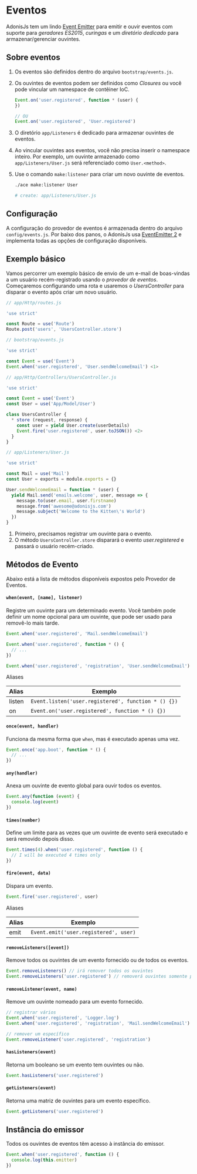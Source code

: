 # Eventos

AdonisJs tem um lindo [Event Emitter](https://nodejs.org/docs/latest-v6.x/api/events.html) para emitir e ouvir eventos com suporte para *geradores ES2015*, *curingas* e um *diretório dedicado* para armazenar/gerenciar ouvintes.

## Sobre eventos

1. Os eventos são definidos dentro do arquivo `bootstrap/events.js`.
2. Os ouvintes de eventos podem ser definidos como *Closures* ou você pode vincular um namespace de contêiner IoC.
    ```js
    Event.on('user.registered', function * (user) {
    })

    // OU
    Event.on('user.registered', 'User.registered')
    ```

3. O diretório `app/Listeners` é dedicado para armazenar ouvintes de eventos.
4. Ao vincular ouvintes aos eventos, você não precisa inserir o namespace inteiro. Por exemplo, um ouvinte armazenado como `app/Listeners/User.js` será referenciado como `User.<method>`.
5. Use o comando `make:listener` para criar um novo ouvinte de eventos.
    ```bash
    ./ace make:listener User

    # create: app/Listeners/User.js
    ```

## Configuração
A configuração do provedor de eventos é armazenada dentro do arquivo `config/events.js`. Por baixo dos panos, o AdonisJs usa [EventEmitter 2](https://github.com/asyncly/EventEmitter2) e implementa todas as opções de configuração disponíveis.

## Exemplo básico
Vamos percorrer um exemplo básico de envio de um e-mail de boas-vindas a um usuário recém-registrado usando o *provedor de eventos*. Começaremos configurando uma rota e usaremos o *UsersController* para disparar o evento após criar um novo usuário.

```js
// app/Http/routes.js

'use strict'

const Route = use('Route')
Route.post('users', 'UsersController.store')
```

```js
// bootstrap/events.js

'use strict'

const Event = use('Event')
Event.when('user.registered', 'User.sendWelcomeEmail') <1>
```

```js
// app/Http/Controllers/UsersController.js

'use strict'

const Event = use('Event')
const User = use('App/Model/User')

class UsersController {
  * store (request, response) {
    const user = yield User.create(userDetails)
    Event.fire('user.registered', user.toJSON()) <2>
  }
}
```

```js
// app/Listeners/User.js

'use strict'

const Mail = use('Mail')
const User = exports = module.exports = {}

User.sendWelcomeEmail = function * (user) {
  yield Mail.send('emails.welcome', user, message => {
    message.to(user.email, user.firstname)
    message.from('awesome@adonisjs.com')
    message.subject('Welcome to the Kitten\'s World')
  })
}
```

1. Primeiro, precisamos registrar um ouvinte para o evento.
2. O método `UsersController.store` disparará o evento *user.registered* e passará o usuário recém-criado.

## Métodos de Evento
Abaixo está a lista de métodos disponíveis expostos pelo Provedor de Eventos.

#### `when(event, [name], listener)`
Registre um ouvinte para um determinado evento. Você também pode definir um nome opcional para um ouvinte, que pode ser usado para removê-lo mais tarde.

```js
Event.when('user.registered', 'Mail.sendWelcomeEmail')
```

```js
Event.when('user.registered', function * () {
  // ...
})
```

```js
Event.when('user.registered', 'registration', 'User.sendWelcomeEmail')
```

Aliases

| Alias   ​​| Exemplo |
|---------|---------|
| listen  | `Event.listen('user.registered', function * () {})` |
| on      | `Event.on('user.registered', function * () {})` |

#### `once(event, handler)`
Funciona da mesma forma que `when`, mas é executado apenas uma vez.

```js
Event.once('app.boot', function * () {
  // ...
})
```

#### `any(handler)`
Anexa um ouvinte de evento global para ouvir todos os eventos.

```js
Event.any(function (event) {
  console.log(event)
})
```

#### `times(number)`
Define um limite para as vezes que um ouvinte de evento será executado e será removido depois disso.

```js
Event.times(4).when('user.registered', function () {
  // I will be executed 4 times only
})
```

#### `fire(event, data)`
Dispara um evento.

```js
Event.fire('user.registered', user)
```

Aliases

| Alias ​​| Exemplo                                 |
|-------|-----------------------------------------|
| emit  | `Event.emit('user.registered', user)`   |

#### `removeListeners([event])`
Remove todos os ouvintes de um evento fornecido ou de todos os eventos.

```js
Event.removeListeners() // irá remover todos os ouvintes
Event.removeListeners('user.registered') // removerá ouvintes somente para eventos user.registered
```

#### `removeListener(event, name)`
Remove um ouvinte nomeado para um evento fornecido.

```js
// registrar vários
Event.when('user.registered', 'Logger.log')
Event.when('user.registered', 'registration', 'Mail.sendWelcomeEmail')

// remover um específico
Event.removeListener('user.registered', 'registration')
```

#### `hasListeners(event)`
Retorna um booleano se um evento tem ouvintes ou não.

```js
Event.hasListeners('user.registered')
```

#### `getListeners(event)`
Retorna uma matriz de ouvintes para um evento específico.

```js
Event.getListeners('user.registered')
```

## Instância do emissor
Todos os ouvintes de eventos têm acesso à instância do emissor.

```js
Event.when('user.registered', function () {
  console.log(this.emitter)
})
```
